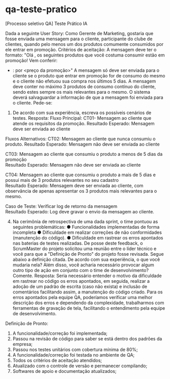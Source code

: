 # qa-teste-pratico
[Processo seletivo QA] Teste Prático IA


Dada a seguinte User Story: 
Como Gerente de Marketing, gostaria que fosse enviada uma mensagem para o cliente, participante do clube de clientes, quando pelo menos um dos produtos comumente consumidos por ele entrar em promoção.
Critérios de aceitação: 
A mensagem deve ter o formato: "Olá , os seguintes produtos que você costuma consumir estão em promoção! Vem conferir:
- <Nome do produto>: <De> por <preço da promoção>"
A mensagem só deve ser enviada para o cliente se o produto que entrar em promoção for de consumo do mesmo e o cliente não efetuou sua compra nos últimos 5 dias.
A mensagem deve conter no máximo 3 produtos de consumo contínuo do cliente, sendo estes sempre os mais relevantes para o mesmo.
O sistema deverá salvaguardar a informação de que a mensagem foi enviada para o cliente.
Pede-se:
1)	De acordo com sua experiência, escreva os possíveis cenários de testes.
Resposta:
Fluxo Principal:
CT01- Mensagem ao cliente que atende os requisitos da promoção.
Resultado Esperado: Mensagem deve ser enviada ao cliente



Fluxos Alternativos:
CT02: Mensagem ao cliente que nunca consumiu o produto.
Resultado Esperado: Mensagem não deve ser enviada ao cliente


CT03: Mensagem ao cliente que consumiu o produto a menos de 5 dias da promoção                
Resultado Esperado: Mensagem não deve ser enviada ao cliente



CT04: Mensagem ao cliente que consumiu o produto a mais de 5 dias e possui mais de 3 produtos relevantes no seu cadastro              
Resultado Esperado: Mensagem deve ser enviada ao cliente, com observância de apenas apresentar os 3 produtos mais relevantes para o mesmo.

Caso de Teste: Verificar log de retorno da mensagem                 
Resultado Esperado: Log deve gravar o envio da mensagem ao cliente.




4) Na cerimônia de retrospectiva de uma dada sprint, o time pontuou as seguintes problemáticas: 
● Funcionalidades implementadas de forma incompleta 
● Dificuldade em realizar correções de não conformidades (manutenção do código). 
● Dificuldade em rastrear os erros apontados nas baterias de testes realizadas. 
De posse deste feedback, o ScrumMaster do projeto solicitou uma reunião entre o líder técnico e você para que a "Definição de Pronto" do projeto fosse revisada. Segue abaixo a definição citada. De acordo com sua experiência, o que você mudaria nela? Além disso, você acharia necessário provocar algum outro tipo de ação em conjunto com o time de desenvolvimento? Comente. 
Resposta:
Seria necessário entender o motivo da dificuldade em rastrear no código os erros apontados, em seguida, realizar a adoção de um padrão de escrita (caso não exista) e inclusão de comentários facilitando assim, a manutenção do código criado.
Para os erros apontados pela equipe QA, poderíamos verificar uma melhor descrição dos erros e dependendo da complexidade, trabalharmos com ferramentas de gravação de tela, facilitando o entendimento pela equipe de desenvolvimento.

Definição de Pronto: 
1.	A funcionalidade/correção foi implementada;
2.	Passou na revisão de código para saber se está dentro dos padrões da empresa;
3.	Passou nos testes unitários com cobertura mínima de 80%;
4.	A funcionalidade/correção foi testada no ambiente de QA;
5.	Todos os critérios de aceitação atendidos;
6.	Atualizado com o controle de versão e permanecer compilando;
7.	Softwares de apoio e documentação atualizados;

